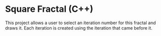 Square Fractal (C++) 
===================
This project allows a user to select an iteration number for this fractal and draws it. 
Each iteration is created using the iteration that came before it. 
